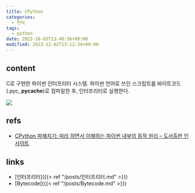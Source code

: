 ```yaml
---
title: CPython
categories:
  - 언어
tags:
  - python
date: 2022-10-03T13:40:56+09:00
modified: 2023-12-02T13:12:34+09:00
---
```


## content
C로 구현한 파이썬 인터프리터 시스템. 파이썬 언어로 쓰인 스크립트를 바이트코드(.pyc, __pycache__)로 컴파일한 후, 인터프리터로 실행한다. 

![](https://insightbookblog.files.wordpress.com/2022/09/cpython1.png?w=612&zoom=2)



## refs
- [CPython 파헤치기: 따라 하면서 이해하는 파이썬 내부의 동작 원리 – 도서출판 인사이트](https://blog.insightbook.co.kr/2022/09/19/cpython-%ED%8C%8C%ED%97%A4%EC%B9%98%EA%B8%B0-%EB%94%B0%EB%9D%BC-%ED%95%98%EB%A9%B4%EC%84%9C-%EC%9D%B4%ED%95%B4%ED%95%98%EB%8A%94-%ED%8C%8C%EC%9D%B4%EC%8D%AC-%EB%82%B4%EB%B6%80%EC%9D%98-%EB%8F%99/)


## links
- [인터프리터]({{< ref "/posts/인터프리터.md" >}})
- [Bytecode]({{< ref "/posts/Bytecode.md" >}})
